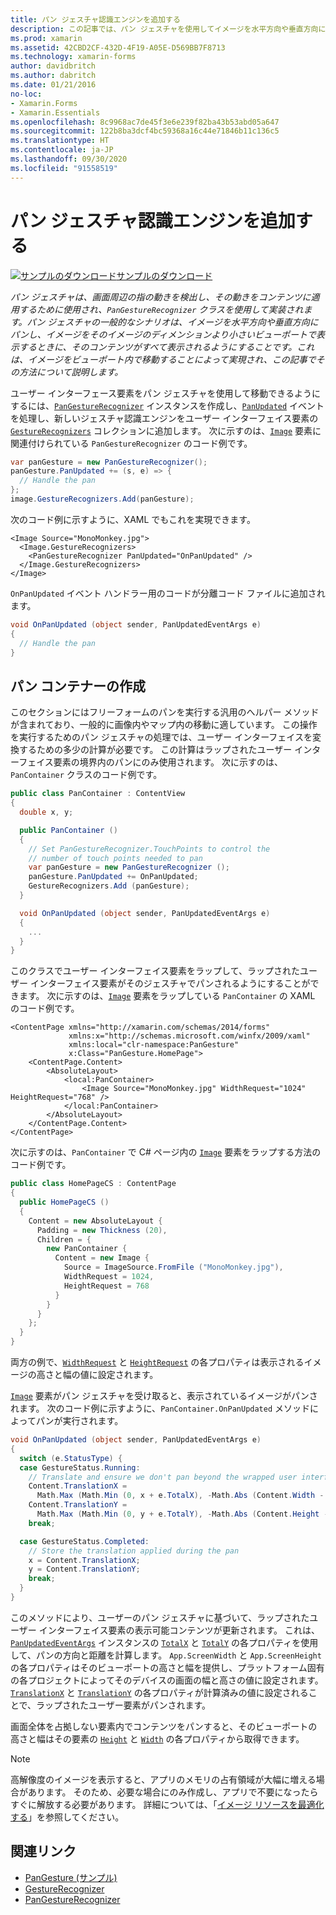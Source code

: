 ```yaml
---
title: パン ジェスチャ認識エンジンを追加する
description: この記事では、パン ジェスチャを使用してイメージを水平方向や垂直方向にパンし、イメージをそのイメージのディメンションより小さいビューポートで表示するときに、そのコンテンツがすべて表示されるようにする方法について説明します。
ms.prod: xamarin
ms.assetid: 42CBD2CF-432D-4F19-A05E-D569BB7F8713
ms.technology: xamarin-forms
author: davidbritch
ms.author: dabritch
ms.date: 01/21/2016
no-loc:
- Xamarin.Forms
- Xamarin.Essentials
ms.openlocfilehash: 8c9968ac7de45f3e6e239f82ba43b53abd05a647
ms.sourcegitcommit: 122b8ba3dcf4bc59368a16c44e71846b11c136c5
ms.translationtype: HT
ms.contentlocale: ja-JP
ms.lasthandoff: 09/30/2020
ms.locfileid: "91558519"
---
```

# <a name="add-a-pan-gesture-recognizer"></a>パン ジェスチャ認識エンジンを追加する

[![サンプルのダウンロード](~/media/shared/download.png)サンプルのダウンロード](https://docs.microsoft.com/samples/xamarin/xamarin-forms-samples/workingwithgestures-pangesture)

_パン ジェスチャは、画面周辺の指の動きを検出し、その動きをコンテンツに適用するために使用され、`PanGestureRecognizer` クラスを使用して実装されます。パン ジェスチャの一般的なシナリオは、イメージを水平方向や垂直方向にパンし、イメージをそのイメージのディメンションより小さいビューポートで表示するときに、そのコンテンツがすべて表示されるようにすることです。これは、イメージをビューポート内で移動することによって実現され、この記事でその方法について説明します。_

ユーザー インターフェース要素をパン ジェスチャを使用して移動できるようにするには、[`PanGestureRecognizer`](xref:Xamarin.Forms.PanGestureRecognizer) インスタンスを作成し、[`PanUpdated`](xref:Xamarin.Forms.PanGestureRecognizer.PanUpdated) イベントを処理し、新しいジェスチャ認識エンジンをユーザー インターフェイス要素の [`GestureRecognizers`](xref:Xamarin.Forms.View.GestureRecognizers) コレクションに追加します。 次に示すのは、[`Image`](xref:Xamarin.Forms.Image) 要素に関連付けられている `PanGestureRecognizer` のコード例です。

```csharp
var panGesture = new PanGestureRecognizer();
panGesture.PanUpdated += (s, e) => {
  // Handle the pan
};
image.GestureRecognizers.Add(panGesture);
```

次のコード例に示すように、XAML でもこれを実現できます。

```xaml
<Image Source="MonoMonkey.jpg">
  <Image.GestureRecognizers>
    <PanGestureRecognizer PanUpdated="OnPanUpdated" />
  </Image.GestureRecognizers>
</Image>
```

`OnPanUpdated` イベント ハンドラー用のコードが分離コード ファイルに追加されます。

```csharp
void OnPanUpdated (object sender, PanUpdatedEventArgs e)
{
  // Handle the pan
}
```

## <a name="creating-a-pan-container"></a>パン コンテナーの作成

このセクションにはフリーフォームのパンを実行する汎用のへルパー メソッドが含まれており、一般的に画像内やマップ内の移動に適しています。 この操作を実行するためのパン ジェスチャの処理では、ユーザー インターフェイスを変換するための多少の計算が必要です。 この計算はラップされたユーザー インターフェイス要素の境界内のパンにのみ使用されます。 次に示すのは、`PanContainer` クラスのコード例です。

```csharp
public class PanContainer : ContentView
{
  double x, y;

  public PanContainer ()
  {
    // Set PanGestureRecognizer.TouchPoints to control the
    // number of touch points needed to pan
    var panGesture = new PanGestureRecognizer ();
    panGesture.PanUpdated += OnPanUpdated;
    GestureRecognizers.Add (panGesture);
  }

  void OnPanUpdated (object sender, PanUpdatedEventArgs e)
  {
    ...
  }
}
```

このクラスでユーザー インターフェイス要素をラップして、ラップされたユーザー インターフェイス要素がそのジェスチャでパンされるようにすることができます。 次に示すのは、[`Image`](xref:Xamarin.Forms.Image) 要素をラップしている `PanContainer` の XAML のコード例です。

```xaml
<ContentPage xmlns="http://xamarin.com/schemas/2014/forms"
             xmlns:x="http://schemas.microsoft.com/winfx/2009/xaml"
             xmlns:local="clr-namespace:PanGesture"
             x:Class="PanGesture.HomePage">
    <ContentPage.Content>
        <AbsoluteLayout>
            <local:PanContainer>
                <Image Source="MonoMonkey.jpg" WidthRequest="1024" HeightRequest="768" />
            </local:PanContainer>
        </AbsoluteLayout>
    </ContentPage.Content>
</ContentPage>
```

次に示すのは、`PanContainer` で C# ページ内の [`Image`](xref:Xamarin.Forms.Image) 要素をラップする方法のコード例です。

```csharp
public class HomePageCS : ContentPage
{
  public HomePageCS ()
  {
    Content = new AbsoluteLayout {
      Padding = new Thickness (20),
      Children = {
        new PanContainer {
          Content = new Image {
            Source = ImageSource.FromFile ("MonoMonkey.jpg"),
            WidthRequest = 1024,
            HeightRequest = 768
          }
        }
      }
    };
  }
}
```

両方の例で、[`WidthRequest`](xref:Xamarin.Forms.VisualElement.WidthRequest) と [`HeightRequest`](xref:Xamarin.Forms.VisualElement.HeightRequest) の各プロパティは表示されるイメージの高さと幅の値に設定されます。

[`Image`](xref:Xamarin.Forms.Image) 要素がパン ジェスチャを受け取ると、表示されているイメージがパンされます。 次のコード例に示すように、`PanContainer.OnPanUpdated` メソッドによってパンが実行されます。

```csharp
void OnPanUpdated (object sender, PanUpdatedEventArgs e)
{
  switch (e.StatusType) {
  case GestureStatus.Running:
    // Translate and ensure we don't pan beyond the wrapped user interface element bounds.
    Content.TranslationX =
      Math.Max (Math.Min (0, x + e.TotalX), -Math.Abs (Content.Width - App.ScreenWidth));
    Content.TranslationY =
      Math.Max (Math.Min (0, y + e.TotalY), -Math.Abs (Content.Height - App.ScreenHeight));
    break;

  case GestureStatus.Completed:
    // Store the translation applied during the pan
    x = Content.TranslationX;
    y = Content.TranslationY;
    break;
  }
}
```

このメソッドにより、ユーザーのパン ジェスチャに基づいて、ラップされたユーザー インターフェイス要素の表示可能コンテンツが更新されます。 これは、[`PanUpdatedEventArgs`](xref:Xamarin.Forms.PanUpdatedEventArgs) インスタンスの [`TotalX`](xref:Xamarin.Forms.PanUpdatedEventArgs.TotalX) と [`TotalY`](xref:Xamarin.Forms.PanUpdatedEventArgs.TotalY) の各プロパティを使用して、パンの方向と距離を計算します。 `App.ScreenWidth` と `App.ScreenHeight` の各プロパティはそのビューポートの高さと幅を提供し、プラットフォーム固有の各プロジェクトによってそのデバイスの画面の幅と高さの値に設定されます。 [`TranslationX`](xref:Xamarin.Forms.VisualElement.TranslationX) と [`TranslationY`](xref:Xamarin.Forms.VisualElement.TranslationY) の各プロパティが計算済みの値に設定されることで、ラップされたユーザー要素がパンされます。

画面全体を占拠しない要素内でコンテンツをパンすると、そのビューポートの高さと幅はその要素の [`Height`](xref:Xamarin.Forms.VisualElement.Height) と [`Width`](xref:Xamarin.Forms.VisualElement.Width) の各プロパティから取得できます。

> [!NOTE]
> 高解像度のイメージを表示すると、アプリのメモリの占有領域が大幅に増える場合があります。 そのため、必要な場合にのみ作成し、アプリで不要になったらすぐに解放する必要があります。 詳細については、「[イメージ リソースを最適化する](~/xamarin-forms/deploy-test/performance.md#optimize-image-resources)」を参照してください。

## <a name="related-links"></a>関連リンク

- [PanGesture (サンプル)](/samples/xamarin/xamarin-forms-samples/workingwithgestures-pangesture)
- [GestureRecognizer](xref:Xamarin.Forms.GestureRecognizer)
- [PanGestureRecognizer](xref:Xamarin.Forms.PanGestureRecognizer)